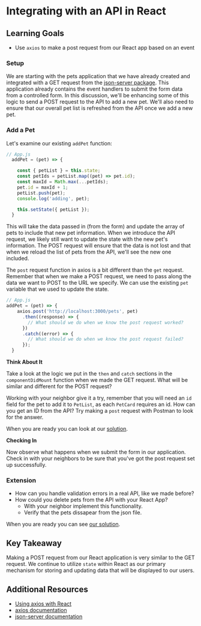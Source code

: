 # Integrating with an API in React

## Learning Goals

- Use `axios` to make a post request from our React app based on an event

### Setup

We are starting with the pets application that we have already created and integrated with a GET request from the [json-server package](https://www.npmjs.com/package/json-server).  This application already contains the event handlers to submit the form data from a controlled form. In this discussion, we'll be enhancing some of this logic to send a POST request to the API to add a new pet. We'll also need to ensure that our overall pet list is refreshed from the API once we add a new pet.

### Add a Pet

Let's examine our existing `addPet` function:

```javascript
// App.js
  addPet = (pet) => {

    const { petList } = this.state;
    const petIds = petList.map((pet) => pet.id);
    const maxId = Math.max(...petIds);
    pet.id = maxId + 1;
    petList.push(pet);
    console.log('adding', pet);

    this.setState({ petList });
  }
```

This will take the data passed in (from the form) and update the array of pets to include that new pet information. When we introduce the API request, we likely still want to update the state with the new pet's information. The POST request will ensure that the data is not lost and that when we reload the list of pets from the API, we'll see the new one included.

The `post` request function in axios is a bit different than the `get` request. Remember that when we make a POST request, we need to pass along the data we want to POST to the URL we specify. We can use the existing `pet` variable that we used to update the state.

```javascript
// App.js
addPet = (pet) => {
    axios.post('http://localhost:3000/pets', pet)
      .then((response) => {
        // What should we do when we know the post request worked?
      })
      .catch((error) => {
        // What should we do when we know the post request failed?
      });
  }
```

**Think About It**

Take a look at the logic we put in the `then` and `catch` sections in the `componentDidMount` function when we made the GET request. What will be similar and different for the POST request?

Working with your neighbor give it a try, remember that you will need an `id` field for the pet to add it to `PetList`, as each `PetCard` requires an id.  How can you get an ID from the API?  Try making a `post` request with Postman to look for the answer.

When you are ready you can look at our [solution](examples/addPet.js).

**Checking In**

Now observe what happens when we submit the form in our application. Check in with your neighbors to be sure that you've got the post request set up successfully.

### Extension

- How can you handle validation errors in a real API, like we made before?
- How could you delete pets from the API with your React App?
  - With your neighbor implement this functionality.
  - Verify that the pets dissapear from the json file.

When you are ready you can see [our solution](examples/deletePet.js).

## Key Takeaway

Making a POST request from our React application is very similar to the GET request. We continue to utilize `state` within React as our primary mechanism for storing and updating data that will be displayed to our users.

## Additional Resources

- [Using axios with React](https://alligator.io/react/axios-react/)
- [axios documentation](https://github.com/axios/axios)
- [json-server documentation]()
